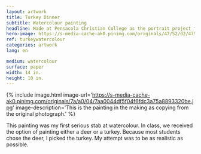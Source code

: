 ```yaml
---
layout: artwork
title: Turkey Dinner
subtitle: Watercolour painting
headline: Made at Pensacola Christian College as the portrait project for Principles of Painting (AR 221)
hero-image: https://s-media-cache-ak0.pinimg.com/originals/47/52/d2/4752d2494b6629bbd96c5b969af0cc38.jpg
ref: turkeywatercolour
categories: artwork
lang: en

medium: watercolour
surface: paper
width: 14 in.
height: 10 in.
---
```

{% include image.html image-url='https://s-media-cache-ak0.pinimg.com/originals/7a/a0/04/7aa0044df5f04f6fdc3a75a8893320be.jpg' image-description='This is the painting in the making as copying from the original photograph.' %}

This painting was my first serious stab at watercolour. In class, we received the option of painting either a deer or a turkey. Because most students chose the deer, I picked the turkey. My attempt was to be as realistic as possible.
